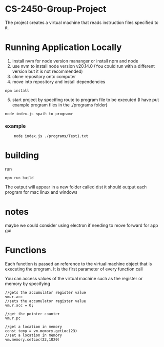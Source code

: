 # CS-2450-Group-Project

The project creates a virtual machine that reads instruction files specified to it.

# Running Application Locally

1. Install nvm for node version mananger or install npm and node
2. use nvm to install node version v20.14.0 (You could run with a different version but it is not recommended)
3. clone repository onto computer
4. move into repository and install dependencies

```
npm install
```

5. start project by specifing route to program file to be executed (I have put example program files in the ./programs folder)

```
node index.js <path to program>
```

### example

```
    node index.js ./programs/Test1.txt
```

# building

run

```
npm run build
```

The output will appear in a new folder called dist it should output each program for mac linux and windows

# notes

maybe we could consider using electron if needing to move forward for app gui

# Functions

Each function is passed an reference to the virtual machine object that is executing the program.
It is the first parameter of every function call

You can access values of the virtual machine such as the register or memory by specifying

```
//gets the accumulator register value
vm.r.acc
//sets the accumulator register value
vm.r.acc = 0;

//get the pointer counter
vm.r.pc

//get a location in memory
const temp = vm.memory.getLoc(23)
//set a location in memory
vm.memory.setLoc(23,1020)
```
